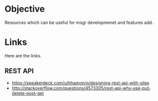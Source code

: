 # Objective #

Resources which can be useful for msgr developmenet and features add.


# Links #

Here are the links.

## REST API ##
  * https://speakerdeck.com/u/hhamon/p/designing-rest-api-with-silex
  * http://stackoverflow.com/questions/4573305/rest-api-why-use-put-delete-post-get